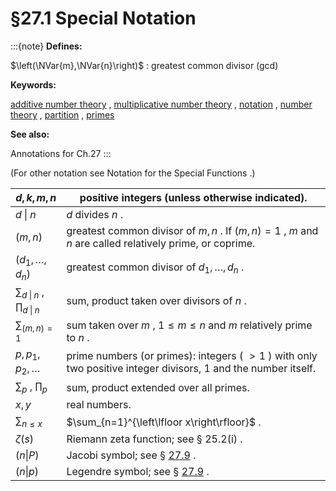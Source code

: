 # §27.1 Special Notation

:::{note}
**Defines:**

$\left(\NVar{m},\NVar{n}\right)$ : greatest common divisor (gcd)

**Keywords:**

[additive number theory](http://dlmf.nist.gov/search/search?q=additive%20number%20theory) , [multiplicative number theory](http://dlmf.nist.gov/search/search?q=multiplicative%20number%20theory) , [notation](http://dlmf.nist.gov/search/search?q=notation) , [number theory](http://dlmf.nist.gov/search/search?q=number%20theory) , [partition](http://dlmf.nist.gov/search/search?q=partition) , [primes](http://dlmf.nist.gov/search/search?q=primes)

**See also:**

Annotations for Ch.27
:::

(For other notation see Notation for the Special Functions .)


| $d,k,m,n$ | positive integers (unless otherwise indicated). |
|---|---|
| $d\mathbin{\|}n$ | $d$ divides $n$ . |
| $\left(m,n\right)$ | greatest common divisor of $m,n$ . If $\left(m,n\right)=1$ , $m$ and $n$ are called relatively prime, or coprime. |
| $\left(d_{1},\dots,d_{n}\right)$ | greatest common divisor of $d_{1},\dots,d_{n}$ . |
| $\sum_{d\mathbin{\|}n}$ , $\prod_{d\mathbin{\|}n}$ | sum, product taken over divisors of $n$ . |
| $\sum_{\left(m,n\right)=1}$ | sum taken over $m$ , $1\leq m\leq n$ and $m$ relatively prime to $n$ . |
| $p,p_{1},p_{2},\dots$ | prime numbers (or primes): integers ( $>1$ ) with only two positive integer divisors, $1$ and the number itself. |
| $\sum_{p}$ , $\prod_{p}$ | sum, product extended over all primes. |
| $x,y$ | real numbers. |
| $\sum_{n\leq x}$ | $\sum_{n=1}^{\left\lfloor x\right\rfloor}$ . |
| $\zeta\left(s\right)$ | Riemann zeta function; see § 25.2(i) . |
| $(n\|P)$ | Jacobi symbol; see § [27.9](./27.9.md "§27.9 Quadratic Characters ‣ Multiplicative Number Theory ‣ Chapter 27 Functions of Number Theory") . |
| $(n\|p)$ | Legendre symbol; see § [27.9](./27.9.md "§27.9 Quadratic Characters ‣ Multiplicative Number Theory ‣ Chapter 27 Functions of Number Theory") . |

